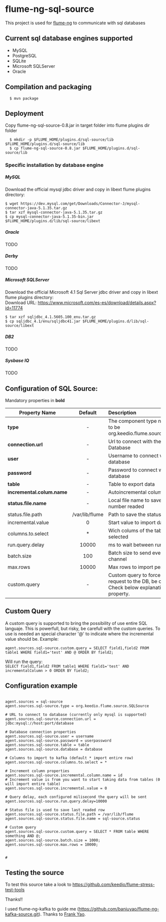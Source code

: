flume-ng-sql-source
================

This project is used for [flume-ng](https://github.com/apache/flume) to communicate with sql databases

Current sql database engines supported
-------------------------------

- MySQL
- PostgreSQL
- SQLite
- Microsoft SQLServer
- Oracle



Compilation and packaging
----------
```
  $ mvn package
```

Deployment
----------

Copy flume-ng-sql-source-0.8.jar in target folder into flume plugins dir folder
```
  $ mkdir -p $FLUME_HOME/plugins.d/sql-source/lib $FLUME_HOME/plugins.d/sql-source/lib
  $ cp flume-ng-sql-source-0.8.jar $FLUME_HOME/plugins.d/sql-source/lib
```

### Specific installation by database engine

##### MySQL
Download the official mysql jdbc driver and copy in libext flume plugins directory:
```
$ wget https://dev.mysql.com/get/Downloads/Connector-J/mysql-connector-java-5.1.35.tar.gz
$ tar xzf mysql-connector-java-5.1.35.tar.gz
$ cp mysql-connector-java-5.1.35-bin.jar $FLUME_HOME/plugins.d/lib/sql-source/libext
```
##### Oracle
TODO
##### Derby
TODO
##### Microsoft SQLServer
Download the official Microsoft 4.1 Sql Server jdbc driver and copy in libext flume plugins directory:  
Download URL: https://www.microsoft.com/es-es/download/details.aspx?id=11774  
```
$ tar xzf sqljdbc_4.1.5605.100_enu.tar.gz
$ cp sqljdbc_4.1/enu/sqljdbc41.jar $FLUME_HOME/plugins.d/lib/sql-source/libext
```
##### DB2
TODO
##### Sysbase IQ
TODO

Configuration of SQL Source:
----------
Mandatory properties in <b>bold</b>

| Property Name | Default | Description |
| ----------------------- | :-----: | :---------- |
| <b>type</b> | - | The component type name, needs to be org.keedio.flume.source.SQLSource  |
| <b>connection.url</b> | - | Url to connect with the remote Database |
| <b>user</b> | - | Username to connect with the database |
| <b>password</b> | - | Password to connect with the database |
| <b>table</b> | - | Table to export data |
| <b>incremental.colum.name</b> | - | Autoincremental column name |
| <b>status.file.name</b> | - | Local file name to save last row number readed |
| status.file.path | /var/lib/flume | Path to save the status file |
| incremental.value | 0 | Start value to import data |
| columns.to.select | * | Wich colums of the table will be selected |
| run.query.delay | 10000 | ms to wait between run queries |
| batch.size| 100 | Batch size to send events to flume channel |
| max.rows | 10000| Max rows to import per query |
| custom.query | - | Custom query to force a special request to the DB, be carefull. Check below explanation of this property. |

Custom Query
-------------
A custom query is supported to bring the possibility of use entire SQL languaje. This is powerfull, but risky, be carefull with the custom queries.
To use is needed an special character '@' to indicate where the incremental value should be.
Example:
```
agent.sources.sql-source.custom.query = SELECT field1,field2 FROM table1 WHERE field1='test' AND @ ORDER BY field2;
```
Will run the query:  
```SELECT field1,field2 FROM table1 WHERE field1='test' AND incrementalColumn > 0 ORDER BY field2;```

Configuration example
--------------------

```properties

agent.sources = sql-source
agent.sources.sql-source.type = org.keedio.flume.source.SQLSource  

# URL to connect to database (currently only mysql is supported)
agent.sources.sql-source.connection.url = jdbc:mysql://host:port/database

# Database connection properties
agent.sources.sql-source.user = username  
agent.sources.sql-source.password = userpassword  
agent.sources.sql-source.table = table  
agent.sources.sql-source.database = database

# Columns to import to kafka (default * import entire row)
agent.sources.sql-source.columns.to.select = *  

# Increment column properties 
agent.sources.sql-source.incremental.column.name = id  
# Increment value is from you want to start taking data from tables (0 will import entire table)
agent.sources.sql-source.incremental.value = 0  

# Query delay, each configured milisecond the query will be sent
agent.sources.sql-source.run.query.delay=10000 

# Status file is used to save last readed row
agent.sources.sql-source.status.file.path = /var/lib/flume
agent.sources.sql-source.status.file.name = sql-source.status

# Custom query
agent.sources.sql-source.custom.query = SELECT * FROM table WHERE something AND @;
agent.sources.sql-source.batch.size = 1000;
agent.sources.sql-source.max.rows = 10000;


# 

```

Testing the source
---------------------
To test this source take a look to https://github.com/keedio/flume-stress-test-tools

Thanks!!

I used flume-ng-kafka to guide me (https://github.com/baniuyao/flume-ng-kafka-source.git).
Thanks to [Frank Yao](https://github.com/baniuyao).
